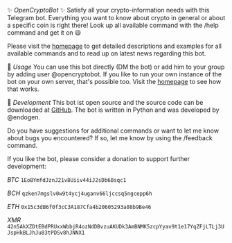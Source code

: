 ✨ *OpenCryptoBot* ✨
Satisfy all your crypto-information needs with this Telegram bot. Everything you want to know about crypto in general or about a specific coin is right there! Look up all available command with the /help command and get it on 😃

Please visit the [homepage](https://endogen.github.io/OpenCryptoBot) to get detailed descriptions and examples for all available commands and to read up on latest news regarding this bot.  

🔹 *Usage*
You can use this bot directly (DM the bot) or add him to your group by adding user @opencryptobot. If you like to run your own instance of the bot on your own server, that's possible too. Visit the [homepage](https://endogen.github.io/OpenCryptoBot) to see how that works. 

🔹 *Development*
This bot ist open source and the source code can be downloaded at [GitHub](https://github.com/Endogen/OpenCryptoBot). The bot is written in Python and was developed by @endogen.

Do you have suggestions for additional commands or want to let me know about bugs you encountered? If so, let me know by using the /feedback command.

If you like the bot, please consider a donation to support further development:

*BTC*
`1EoBYmfdJznJ21v8Uiiv44iJ2sDb6Bsqc1`

*BCH*
`qzken7mgslv0w9t4ycj4uganv66ljccsq5ngcepp6h`

*ETH*
`0x15c3dB6f0f3cC3A187Cfa4b20605293a08b9Be46`

*XMR*
`42n5AkXZDtEBdPRUxxWbbjR4ozNdDBvzuAKUDk3AmBNMK5zcpYyav9t1e17YqZFjLTLj3UJspHkBLJhJu83tPDSv8hJNNX1`